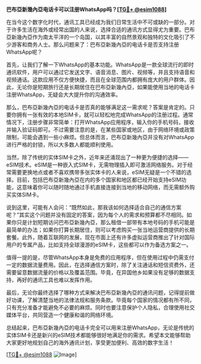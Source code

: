 **巴布亞新幾內亞电话卡可以注册WhatsApp吗？[[TG💪+ @esim1088](https://t.me/s/esim1088)]**

在当今这个数字化时代，通讯工具已经成为我们日常生活中不可或缺的一部分。对于许多生活在海外或经常出国的人来说，选择合适的通讯方式显得尤为重要。巴布亞新幾內亞作为南太平洋的一个岛国，以其丰富的自然景观和独特的文化吸引了不少游客和商务人士。那么问题来了：巴布亞新幾內亞的电话卡是否支持注册WhatsApp呢？

首先，让我们了解一下WhatsApp的基本功能。WhatsApp是一款全球流行的即时通讯软件，用户可以通过它发送文字、语音消息、图片、视频等，并且支持语音和视频通话。这款应用不仅方便快捷，而且在全球范围内都拥有庞大的用户群体。因此，无论你是短期旅行还是长期居住在巴布亞新幾內亞，如果能使用当地的电话卡注册WhatsApp，无疑会大大提升你的沟通效率。

那么，巴布亞新幾內亞的电话卡是否真的能够满足这一需求呢？答案是肯定的。只要你拥有一张有效的本地SIM卡，就可以轻松地完成WhatsApp的注册过程。通常情况下，注册步骤非常简单：打开WhatsApp应用程序，输入你的手机号码，接收并输入验证码即可。不过需要注意的是，在某些国家或地区，由于网络环境或政策限制，可能会遇到一些小麻烦。但总体而言，巴布亞新幾內亞并没有对WhatsApp进行严格的封锁，所以大多数人都能顺利使用。

当然，除了传统的实体SIM卡之外，近年来还涌现出了一种更为便捷的选择——eSIM技术。eSIM是一种嵌入式SIM卡，无需物理插入即可激活网络服务。对于经常需要更换地点或者不喜欢携带多张实体卡的人来说，eSIM无疑是一个不错的选择。目前，包括巴布亞新幾內亞在内的多个国家和地区都已经开始支持eSIM功能，这意味着你可以随时随地通过手机直接连接到当地的移动网络，而无需额外购买实体SIM卡。

说到这里，可能有人会问：“既然如此，那我该如何选择适合自己的通信方案呢？”其实这个问题并没有固定的答案，因为每个人的需求和预算都不尽相同。如果你只是计划短期访问巴布亞新幾內亞，那么租借一部带有本地号码的手机可能是最简单的办法；如果你打算长期居住，则可以考虑购买一张当地运营商提供的长期套餐。此外，随着互联网的发展，现在市面上还有许多虚拟运营商推出了针对国际用户的专属产品，比如支持全球漫游的eSIM卡，这些都可以作为备选方案之一。

值得一提的是，尽管WhatsApp本身是免费的应用程序，但在使用过程中仍需支付一定的数据流量费用。因此，在选择通信方案时，除了关注通话和短信资费外，还需要留意数据流量的价格以及覆盖范围。毕竟，在异国他乡如果没有足够的数据支持，再好的通讯工具也难以发挥作用。

最后，无论你最终选择了哪种方式来解决巴布亞新幾內亞的通讯问题，记得提前做好功课，了解清楚当地的法律法规和服务条款。毕竟每个国家的情况都有所不同，只有充分准备才能避免不必要的麻烦。同时也要注意保护个人隐私，合理使用社交媒体平台，共同营造一个健康和谐的网络环境。

总结起来，巴布亞新幾內亞的电话卡完全可以用来注册WhatsApp，无论是传统的实体SIM卡还是新兴的eSIM技术都能够很好地满足你的需求。希望本文能够帮助大家更好地规划自己的海外通讯计划，享受更加便利、高效的数字生活！

[[TG💪+ @esim1088](https://t.me/s/esim1088) ![Image](https://i.postimg.cc/4NQfJmqS/Snipaste-2025-05-13-00-14-12.png)]
